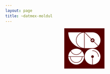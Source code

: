 ```yaml
---
layout: page
title: ~datmex-moldul
---
```

<div align="center">
<img src="/assets/img/urbit-sigil.png" alt="Sigil">
</div>
